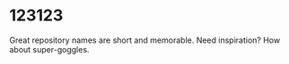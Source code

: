 # 123123
Great repository names are short and memorable. Need inspiration? How about super-goggles.
